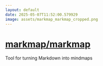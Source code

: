 ```yaml
---
layout: default
date: 2025-05-07T11:52:00.579929
image: assets/markmap_markmap_cropped.png
---
```


# [markmap/markmap](https://github.com/markmap/markmap)

Tool for turning Markdown into mindmaps
